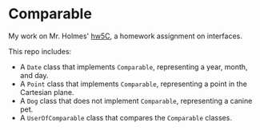 # Comparable

My work on Mr. Holmes' [hw5C](http://davidmholmes.net/Stuy/ap/hw.html#5C), a homework assignment on interfaces.

This repo includes:

 - A `Date` class that implements `Comparable`, representing a year, month, and day.
 - A `Point` class that implements `Comparable`, representing a point in the Cartesian plane.
 - A `Dog` class that does not implement `Comparable`, representing a canine pet.
 - A `UserOfComparable` class that compares the `Comparable` classes.